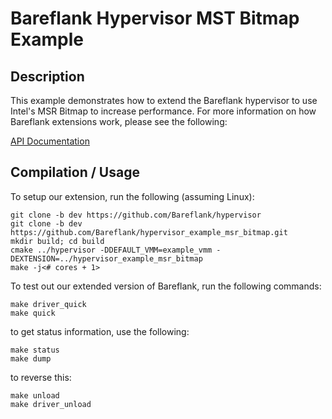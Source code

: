 # Bareflank Hypervisor MST Bitmap Example

## Description

This example demonstrates how to extend the Bareflank hypervisor to use
Intel's MSR Bitmap to increase performance. For more information on how
Bareflank extensions work, please see the following:

[API Documentation](http://bareflank.github.io/hypervisor/html/)

## Compilation / Usage

To setup our extension, run the following (assuming Linux):

```
git clone -b dev https://github.com/Bareflank/hypervisor
git clone -b dev https://github.com/Bareflank/hypervisor_example_msr_bitmap.git
mkdir build; cd build
cmake ../hypervisor -DDEFAULT_VMM=example_vmm -DEXTENSION=../hypervisor_example_msr_bitmap
make -j<# cores + 1>
```

To test out our extended version of Bareflank, run the following commands:

```
make driver_quick
make quick
```

to get status information, use the following:

```
make status
make dump
```

to reverse this:

```
make unload
make driver_unload
```
